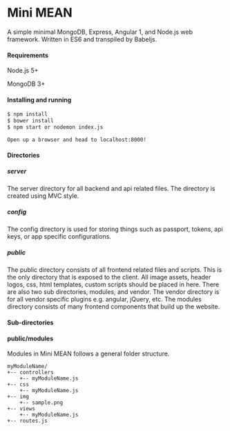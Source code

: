 # Mini MEAN
A simple minimal MongoDB, Express, Angular 1, and Node.js web framework. Written in ES6 and transpiled by Babeljs.

#### Requirements
Node.js 5+

MongoDB 3+

#### Installing and running

```sh
$ npm install
$ bower install
$ npm start or nodemon index.js

Open up a browser and head to localhost:8000!
```

#### Directories

##### server
The server directory for all backend and api related files. The directory is created using MVC style.

##### config
The config directory is used for storing things such as passport, tokens, api keys, or app specific configurations.

##### public
The public directory consists of all frontend related files and scripts. This is the only directory that is exposed 
to the client. All image assets, header logos, css, html templates, custom scripts should be placed in here. There 
are also two sub directories, modules, and vendor. The vendor directory is for all vendor specific plugins 
e.g. angular, jQuery, etc. The modules directory consists of many frontend components that build up the website.

#### Sub-directories

#### public/modules
Modules in Mini MEAN follows a general folder structure. 
```
myModuleName/
+-- controllers
    +-- myModuleName.js
+-- css
    +-- myModuleName.js
+-- img
    +-- sample.png
+-- views
    +-- myModuleName.js
+-- routes.js
```